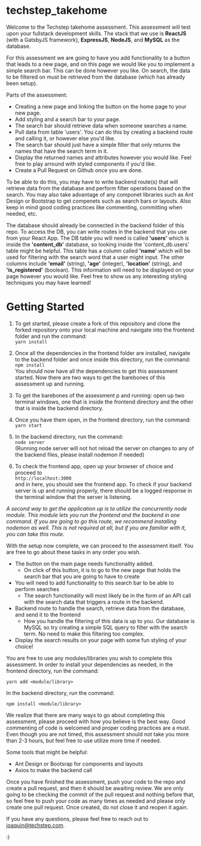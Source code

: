 # techstep_takehome
Welcome to the Techstep takehome assessment. This assessment will test upon your fullstack development skills. The stack that we use is **ReactJS** (with a GatsbyJS framework), **ExpressJS**, **NodeJS**, and **MySQL** as the database. 

For this assessment we are going to have you add functionality to a button that leads to a new page, and on this page we would like you to implement a simple search bar. This can be done however you like. On search, the data to be filtered on must be retrieved from the database (which has already been setup). 

Parts of the assessment:
- Creating a new page and linking the button on the home page to your new page.
- Add styling and a search bar to your page.
- The search bar should retrieve data when someone searches a name.
- Pull data from table 'users'. You can do this by creating a backend route and calling it, or however else you'd like.
- The search bar should just have a simple filter that only returns the names that have the search term in it.
- Display the returned names and attributes however you would like. Feel free to play arround with styled components if you'd like.
- Create a Pull Request on Github once you are done.

To be able to do this, you may have to write backend route(s) that will retrieve data from the database and perform filter operations based on the search. You may also take advantage of any componet libraries such as Ant Design or Bootstrap to get compenets such as search bars or layouts. Also keep in mind good coding practices like commenting, committing when needed, etc.

The database should already be connected in the backend folder of this repo. To access the DB, you can write routes in the backend that you use from your React App. The DB table you will need is called **'users'** which is inside the **'content_db'** database, so looking inside the 'content_db.users' table might be helpful. This table has a column called **'name'** which will be used for filtering with the search word that a user might input. The other columns include **'email'** (string), **'age'** (integer), **'location'** (string), and **'is_registered'** (boolean). This information will need to be displayed on your page however you would like. Feel free to show us any interesting styling techniques you may have learned!

# Getting Started

1) To get started, please create a fork of this repository and clone the forked repository onto your local machine and navigate into the frontend folder and run the command:  
`yarn install` 

2) Once all the dependencies in the frontend folder are installed, navigate to the backend folder and once inside this directory, run the command:  
`npm install`  
You should now have all the dependencies to get this assessment started. Now there are two ways to get the barebones of this assessment up and running.  
  
3) To get the barebones of the assessment p and running: open up two terminal windows, one that is inside the frontend directory and the other that is inside the backend directory. 

4) Once you have them open, in the frontend directory, run the command:  
`yarn start`  

5) In the backend directory, run the command:  
`node server`  
(Running node server will not hot reload the server on changes to any of the backend files, please install nodemon if needed)  
6) To check the frontend app, open up your browser of choice and proceed to  
`http://localhost:3000`  
and in here, you should see the frontend app. To check if your backend server is up and running properly, there should be a logged response in the terminal window that the server is listening.  
  
*A second way to get the application up is to utilize the concurrently node module. This module lets you run the frontend and the backend in one command. If you are going to go this route, we recommend installing nodemon as well. This is not required at all, but if you are familiar with it, you can take this route.*
  
With the setup now complete, we can proceed to the assessment itself. You are free to go about these tasks in any order you wish. 
* The button on the main page needs functionality added.  
  * On click of this button, it is to go to the new page that holds the search bar that you are going to have to create  
* You will need to add functionality to this search bar to be able to perform searches  
  * The search functionality will most likely be in the form of an API call with the search data that triggers a route in the backend.  
* Backend route to handle the search, retrieve data from the database, and send it to the frontend  
  * How you handle the filtering of this data is up to you. Our database is MySQL so try creating a simple SQL query to filter with the search term. No need to make this filtering too complex.  
* Display the search results on your page with some fun styling of your choice!  

You are free to use any modules/libraries you wish to complete this assessment. In order to install your dependencies as needed, in the frontend directory, run the command:  

`yarn add <module/library>`  

In the backend directory, run the command:  

`npm install <module/library>`  

  
We realize that there are many ways to go about completing this assessment, please proceed with how you believe is the best way. Good commenting of code is welcomed and proper coding practices are a must. Even though you are not timed, this assessment should not take you more than 2-3 hours, but feel free to use utilize more time if needed.  

Some tools that might be helpful:
- Ant Design or Bootsrap for components and layouts
- Axios to make the backend call
  
Once you have finished the assessment, push your code to the repo and create a pull request, and then it should be awaiting review. We are only going to be checking the commit of the pull request and nothing before that, so feel free to push your code as many times as needed and please only create one pull request. Once created, do not close it and reopen it again. 

If you have any questions, please feel free to reach out to joaquin@techstep.com. 

:)
